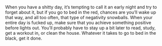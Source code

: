 When you have a shitty day, it’s tempting to call it an early night and try to forget about it, but if you go to bed in the red, chances are you’ll wake up that way, and all too often, that type of negativity snowballs. When your entire day is fucked up, make sure that you achieve something positive before lights out. You’ll probably have to stay up a bit later to read, study, get a workout in, or clean the house. Whatever it takes to go to bed in the black, get it done.